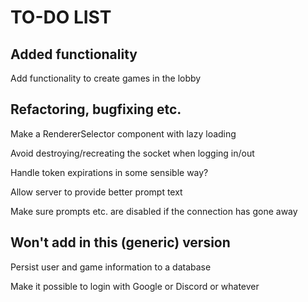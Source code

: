 TO-DO LIST
==========

Added functionality
-------------------

Add functionality to create games in the lobby

Refactoring, bugfixing etc.
---------------------------

Make a RendererSelector component with lazy loading

Avoid destroying/recreating the socket when logging in/out

Handle token expirations in some sensible way?

Allow server to provide better prompt text

Make sure prompts etc. are disabled if the connection has gone away


Won't add in this (generic) version
-----------------------------------

Persist user and game information to a database

Make it possible to login with Google or Discord or whatever
